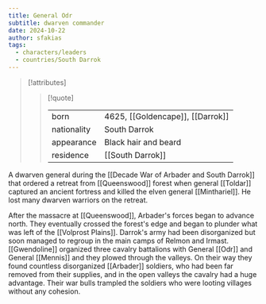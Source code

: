 ```yaml
---
title: General Odr
subtitle: dwarven commander
date: 2024-10-22
author: sfakias
tags:
  - characters/leaders
  - countries/South Darrok
---
```

> [!attributes]
> 
> > [!quote]
> >
> > | | |
> > | --- | --- |
> > | born | 4625, [[Goldencape]], [[Darrok]] |
> > | nationality | South Darrok |
> > | appearance | Black hair and beard |
> > | residence | [[South Darrok]] |

A dwarven general during the [[Decade War of Arbader and South Darrok]] that ordered a retreat from [[Queenswood]] forest when general [[Toldar]] captured an ancient fortress and killed the elven general [[Minthariel]]. He lost many dwarven warriors on the retreat.

After the massacre at [[Queenswood]], Arbader's forces began to advance north. They eventually crossed the forest's edge and began to plunder what was left of the [[Volprost Plains]]. Darrok's army had been disorganized but soon managed to regroup in the main camps of Relmon and Irmast. [[Gwendoline]] organized three cavalry battalions with General [[Odr]] and General [[Mennis]] and they plowed through the valleys. On their way they found countless disorganized [[Arbader]] soldiers, who had been far removed from their supplies, and in the open valleys the cavalry had a huge advantage. Their war bulls trampled the soldiers who were looting villages without any cohesion.
